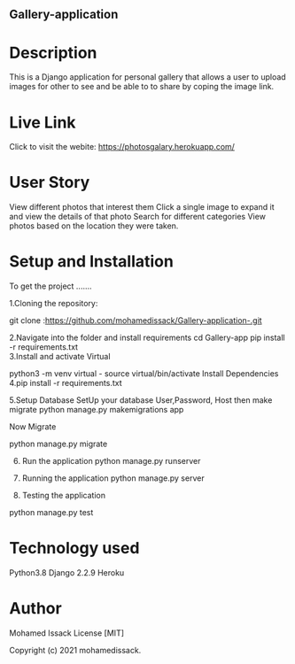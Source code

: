 ## Gallery-application

# Description
This is a Django application for personal gallery that allows a user to upload images for other to see and be able to to share by coping the image link.

# Live Link
Click to visit the webite: https://photosgalary.herokuapp.com/

# User Story
View different photos that interest them
Click a single image to expand it and view the details of that photo
Search for different categories
View photos based on the location they were taken.

# Setup and Installation

To get the project .......

1.Cloning the repository:

git clone :https://github.com/mohamedissack/Gallery-application-.git


2.Navigate into the folder and install requirements
cd Gallery-app pip install -r requirements.txt   
3.Install and activate Virtual

python3 -m venv virtual - source virtual/bin/activate
Install Dependencies
4.pip install -r requirements.txt

5.Setup Database
SetUp your database User,Password, Host then make migrate
python manage.py makemigrations app

Now Migrate

python manage.py migrate

6. Run the application
python manage.py runserver

7. Running the application
python manage.py server 

8. Testing the application

python manage.py test

# Technology used
Python3.8
Django 2.2.9
Heroku

# Author
Mohamed Issack
License
[MIT]


Copyright (c) 2021 mohamedissack.
